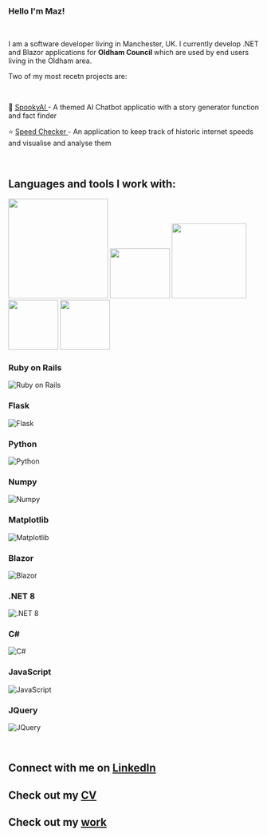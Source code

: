 ### Hello I'm Maz!  

<br>

I am a software developer living in Manchester, UK.
I currently develop .NET and Blazor applications for <strong> Oldham Council </strong> which are used by end users living in the Oldham area. 

Two of my most recetn projects are: 

 <br>
  
  🎸 <a href="https://github.com/MazElgonemy/Melomane"> SpookyAI </a> - A themed AI Chatbot applicatio with a story generator function and fact finder 
  
  ⭐ <a href="https://github.com/MazElgonemy/Paparazzi-ego-booster"> Speed Checker </a> - An application to keep track of historic internet speeds and visualise and analyse them
  
  <br>
  
  ## Languages and tools I work with: 

  
<p float="left" display="flex">
  <img src="https://download.logo.wine/logo/Ruby_on_Rails/Ruby_on_Rails-Logo.wine.png" width="200" />
 <img src= "https://raw.githubusercontent.com/devicons/devicon/master/icons/ruby/ruby-original.svg" height="100" width="120" />
  <img src="https://upload.wikimedia.org/wikipedia/commons/b/b2/Bootstrap_logo.svg" width="150"/> 
  <img src="https://camo.githubusercontent.com/528e232c728b497080cbf31d2a7e797caa81e402ff81643f79b2c2c395a29f17/68747470733a2f2f63646e2e6a7364656c6976722e6e65742f67682f64657669636f6e732f64657669636f6e2f69636f6e732f6a6176617363726970742f6a6176617363726970742d706c61696e2e737667" width="100" />
 <img src="https://raw.githubusercontent.com/devicons/devicon/master/icons/postgresql/postgresql-original-wordmark.svg" width="100" />
</p>

### Ruby on Rails
![Ruby on Rails](https://raw.githubusercontent.com/github/explore/main/topics/rails/rails.png)

### Flask
![Flask](https://raw.githubusercontent.com/github/explore/main/topics/flask/flask.png)

### Python
![Python](https://raw.githubusercontent.com/github/explore/main/topics/python/python.png)

### Numpy
![Numpy](https://raw.githubusercontent.com/github/explore/main/topics/numpy/numpy.png)

### Matplotlib
![Matplotlib](https://matplotlib.org/_static/images/logo2.svg)

### Blazor
![Blazor](https://raw.githubusercontent.com/github/explore/main/topics/blazor/blazor.png)

### .NET 8
![.NET 8](https://raw.githubusercontent.com/github/explore/main/topics/dotnet/dotnet.png)

### C#
![C#](https://raw.githubusercontent.com/github/explore/main/topics/csharp/csharp.png)

### JavaScript
![JavaScript](https://raw.githubusercontent.com/github/explore/main/topics/javascript/javascript.png)

### JQuery
![JQuery](https://raw.githubusercontent.com/github/explore/main/topics/jquery/jquery.png)

   <br> 
   
## Connect with me on <a href="www.linkedin.com/in/mazelgonemy1997" target="_blank"> LinkedIn </a>
## Check out my <a href="https://flowcv.com/resume/ls25iiiq7d" target="_blank">  CV </a>
## Check out my <a href="https://troopl.com/mazelgonemy"> work </a>

<!--
**MazElgonemy/MazElgonemy** is a ✨ _special_ ✨ repository because its `README.md` (this file) appears on your GitHub profile.

Here are some ideas to get you started:

- 🔭 I’m currently working on ...
- 🌱 I’m currently learning ...
- 👯 I’m looking to collaborate on ...
- 🤔 I’m looking for help with ...
- 💬 Ask me about ...
- 📫 How to reach me: ...
- 😄 Pronouns: ...
- ⚡ Fun fact: ...
-->
